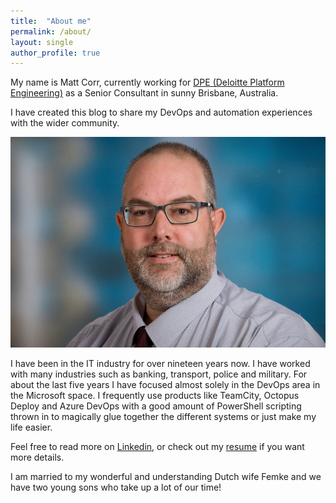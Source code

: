 ```yaml
---
title:  "About me"
permalink: /about/ 
layout: single
author_profile: true
---
```


My name is Matt Corr, currently working for [DPE (Deloitte Platform Engineering)](https://www2.deloitte.com/au/en/pages/technology/solutions/deloitte-platform-engineering.html) as a Senior Consultant in sunny Brisbane, Australia.

I have created this blog to share my DevOps and automation experiences with the wider community. 

![](/assets/images/2019/mcorr_med-01.jpg)

I have been in the IT industry for over nineteen years now. I have worked with many industries such as banking, transport, police and military. For about the last five years I have focused almost solely in the DevOps area in the Microsoft space. I frequently use products like TeamCity, Octopus Deploy and Azure DevOps with a good amount of PowerShell scripting thrown in to magically glue together the different systems or just make my life easier.

Feel free to read more on [Linkedin](http://au.linkedin.com/in/mattcorr/), or check out my [resume](https://github.com/mattcorr/resume/blob/master/matt-corr-resume.md) if you want more details.

I am married to my wonderful and understanding Dutch wife Femke and we have two young sons who take up a lot of our time!




